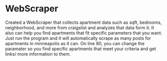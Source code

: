 # WebScraper
Created a WebScraper that collects apartment data such as sqft, bedrooms, neighborhood, and more from craigslist and analyzes that data form it. It also can help you find apartments that fit specific parameters that you want. 
Just run the program and it will automatically scrape as many posts for apartments in minneapolis as it can. 
On line 80, you can change the paramater so you find specific apartments that meet your criteria and get links/ more information to them. 

